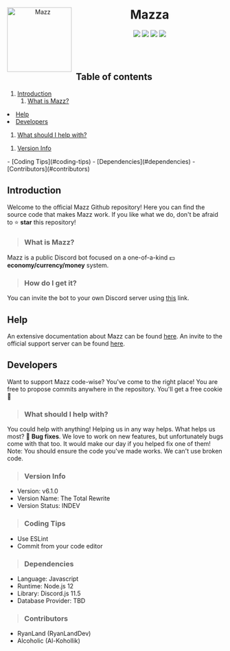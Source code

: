 <div align="center">
<p>
<img width="150" height="150" align="left" style="float: left; margin: 0 10px 0 0;" alt="Mazz" src="https://cdn.discordapp.com/attachments/542040668453732352/674713874586402816/39aaa46e86544209c6ab2cd44f958481.png"></img>  
</p>

# Mazza

[![](https://img.shields.io/discord/631734689530380308.svg?logo=discord&colorB=7289DA)](https://discord.gg/aZEZ7Ct)
[![](https://img.shields.io/badge/contributors-2-brightgreen?logo=github)](https://github.com/RyanLandDev/Mazz)
[![](https://img.shields.io/badge/discord.js-v11.5.0-blue.svg?logo=npm)](https://discord.js.org)
[![](https://img.shields.io/badge/donate-patreon-F96854.svg?logo=patreon)](https://patreon.com/mazzbot)

</div>  
<br />
<br />

<h2>Table of contents</h2>
<ol>
<li><a href="#introduction">Introduction</a>
  <ol>
    <li><a href="#what-is-mazz">What is Mazz?</a></li>
  </ol>
</li>
</ol>
<li><a href="#help">Help</a></li>
<li><a href="#developers">Developers</a></li>
  <ol type="1"><li><a href="#what-should-i-help-with">What should I help with?</a></li></ol>
  <ol type="1"><li><a href="#version-info">Version Info</a></li></ol>
  - [Coding Tips](#coding-tips)
  - [Dependencies](#dependencies)
  - [Contributors](#contributors)
</ol>

## Introduction
Welcome to the official Mazz Github repository! Here you can find the source code that makes Mazz work. If you like what we do, don't be afraid to ⭐ <strong>star</strong> this repository!

> ### What is Mazz?
Mazz is a public Discord bot focused on a one-of-a-kind 💵 <strong>economy/currency/money</strong> system.

> ### How do I get it?
You can invite the bot to your own Discord server using [this](https://discordapp.com/oauth2/authorize?client_id=650273454062567435&permissions=371776&scope=bot) link.
## Help
An extensive documentation about Mazz can be found [here](https://ryanland.gitbook.io/mazz).
An invite to the official support server can be found [here](https://discord.gg/aZEZ7Ct).

## Developers
Want to support Mazz code-wise? You've come to the right place! You are free to propose commits anywhere in the repository. You'll get a free cookie 🍪

> ### What should I help with?
You could help with anything! Helping us in any way helps. What helps us most? 🐞 <strong>Bug fixes</strong>. We love to work on new features, but unfortunately bugs come with that too. It would make our day if you helped fix one of them!  
Note: You should ensure the code you've made works. We can't use broken code.

> ### Version Info
- Version: v6.1.0
- Version Name: The Total Rewrite
- Version Status: INDEV  

> ### Coding Tips
- Use ESLint
- Commit from your code editor

> ### Dependencies
- Language: Javascript
- Runtime: Node.js 12
- Library: Discord.js 11.5
- Database Provider: TBD

> ### Contributors
- RyanLand (RyanLandDev)
- Alcoholic (Al-Kohollik)
